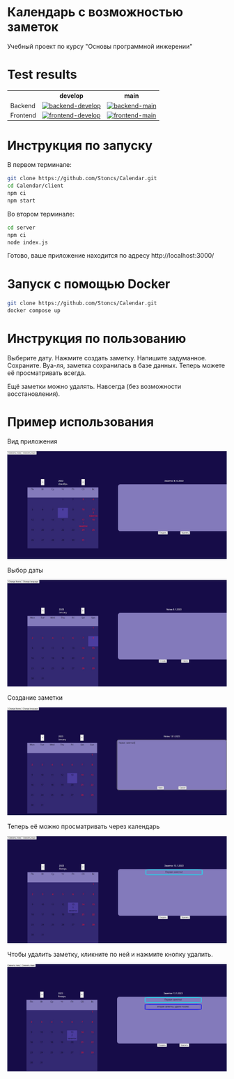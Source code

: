 # Календарь с возможностью заметок

Учебный проект по курсу "Основы программной инжерении"

# Test results

<table>
  <tr>
    <th></th>
    <th>develop</th>
    <th>main</th>
  </tr>

  <tr>
    <td>
      Backend
    </td>
    <td>
      <a href="https://github.com/Stoncs/Calendar/actions/workflows/backend.yml?query=branch%3Adevelop">
        <img 
          src="https://github.com/Stoncs/Calendar/actions/workflows/backend.yml/badge.svg?branch=develop"
          alt="backend-develop"
        />
      </a>
    </td>
    <td>
      <a href="https://github.com/Stoncs/Calendar/actions/workflows/backend.yml?query=branch%3Amain">
        <img 
          src="https://github.com/Stoncs/Calendar/actions/workflows/backend.yml/badge.svg?branch=main"
          alt="backend-main"
        />
      </a>
    </td>
  </tr>

  <tr>
    <td>
      Frontend
    </td>
    <td>
      <a href="https://github.com/alyona-korenkovich/note-taking-app/actions/workflows/frontend.yml?query=branch%3Adevelop">
        <img 
          src="https://github.com/alyona-korenkovich/note-taking-app/actions/workflows/frontend.yml/badge.svg?branch=develop"
          alt="frontend-develop"
        />
      </a>
    </td>
    <td>
      <a href="https://github.com/alyona-korenkovich/note-taking-app/actions/workflows/frontend.yml?query=branch%3Amain">
        <img 
          src="https://github.com/alyona-korenkovich/note-taking-app/actions/workflows/frontend.yml/badge.svg?branch=main"
          alt="frontend-main"
        />
      </a>
    </td>
  </tr>
</table>

# Инструкция по запуску

В первом терминале:

```sh
git clone https://github.com/Stoncs/Calendar.git
cd Calendar/client
npm ci
npm start
```

Во втором терминале:

```sh
cd server
npm ci
node index.js
```

Готово, ваше приложение находится по адресу http://localhost:3000/

# Запуск с помощью Docker

```sh
git clone https://github.com/Stoncs/Calendar.git
docker compose up
```

# Инструкция по пользованию

Выберите дату. Нажмите создать заметку. Напишите задуманное. Сохраните. Вуа-ля, заметка сохранилась в базе данных. Теперь можете её просматривать всегда.

Ещё заметки можно удалять. Навсегда (без возможности восстановления).

# Пример использования

Вид приложения

![Первая картинка](images/1.jpg)

Выбор даты

![Вторая картинка](images/2.jpg)

Создание заметки

![Третья картинка](images/3.jpg)

Теперь её можно просматривать через календарь

![Четвёртая картинка](images/4.jpg)

Чтобы удалить заметку, кликните по ней и нажмите кнопку удалить.

![Пятая картинка](images/5.jpg)
